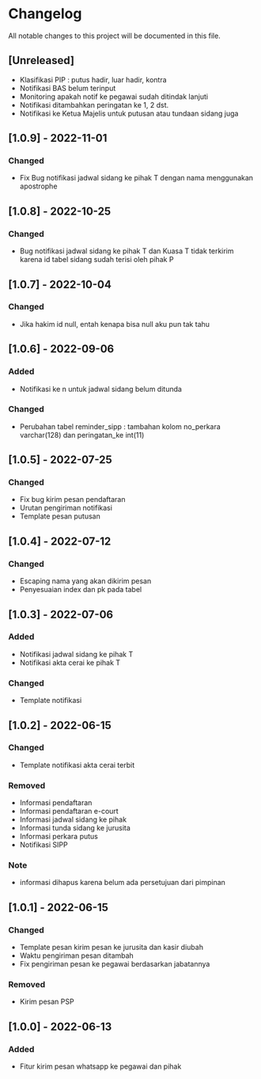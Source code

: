# Changelog
All notable changes to this project will be documented in this file.

## [Unreleased]
- Klasifikasi PIP : putus hadir, luar hadir, kontra
- Notifikasi BAS belum terinput
- Monitoring apakah notif ke pegawai sudah ditindak lanjuti
- Notifikasi ditambahkan peringatan ke 1, 2 dst.
- Notifikasi ke Ketua Majelis untuk putusan atau tundaan sidang juga

## [1.0.9] - 2022-11-01
### Changed
- Fix Bug notifikasi jadwal sidang ke pihak T dengan nama menggunakan apostrophe

## [1.0.8] - 2022-10-25
### Changed
- Bug notifikasi jadwal sidang ke pihak T dan Kuasa T tidak terkirim karena id tabel sidang sudah terisi oleh pihak P

## [1.0.7] - 2022-10-04
### Changed
- Jika hakim id null, entah kenapa bisa null aku pun tak tahu

## [1.0.6] - 2022-09-06
### Added
- Notifikasi ke n untuk jadwal sidang belum ditunda

### Changed
- Perubahan tabel reminder_sipp : tambahan kolom no_perkara varchar(128) dan peringatan_ke int(11)

## [1.0.5] - 2022-07-25
### Changed
- Fix bug kirim pesan pendaftaran
- Urutan pengiriman notifikasi
- Template pesan putusan

## [1.0.4] - 2022-07-12
### Changed
- Escaping nama yang akan dikirim pesan
- Penyesuaian index dan pk pada tabel

## [1.0.3] - 2022-07-06
### Added
- Notifikasi jadwal sidang ke pihak T
- Notifikasi akta cerai ke pihak T

### Changed
- Template notifikasi

## [1.0.2] - 2022-06-15
### Changed
- Template notifikasi akta cerai terbit

### Removed
- Informasi pendaftaran
- Informasi pendaftaran e-court
- Informasi jadwal sidang ke pihak
- Informasi tunda sidang ke jurusita
- Informasi perkara putus
- Notifikasi SIPP

### Note
- informasi dihapus karena belum ada persetujuan dari pimpinan

## [1.0.1] - 2022-06-15
### Changed
- Template pesan kirim pesan ke jurusita dan kasir diubah
- Waktu pengiriman pesan ditambah
- Fix pengiriman pesan ke pegawai berdasarkan jabatannya

### Removed
- Kirim pesan PSP

## [1.0.0] - 2022-06-13
### Added
- Fitur kirim pesan whatsapp ke pegawai dan pihak